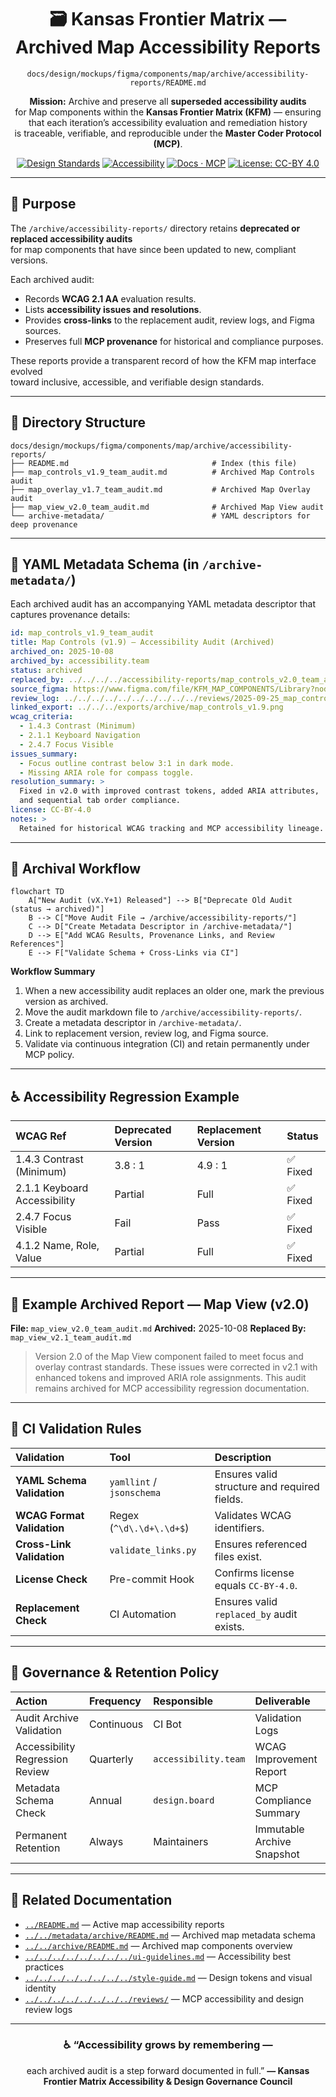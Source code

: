 <div align="center">

# 🗃️ Kansas Frontier Matrix — Archived Map Accessibility Reports  
`docs/design/mockups/figma/components/map/archive/accessibility-reports/README.md`

**Mission:** Archive and preserve all **superseded accessibility audits**  
for Map components within the **Kansas Frontier Matrix (KFM)** — ensuring  
that each iteration’s accessibility evaluation and remediation history  
is traceable, verifiable, and reproducible under the **Master Coder Protocol (MCP)**.

[![Design Standards](https://img.shields.io/badge/Design-Human%20Centered-orange)](../../../../../../../../../)
[![Accessibility](https://img.shields.io/badge/Accessibility-WCAG%202.1%20AA-yellow)](../../../../../../../../../)
[![Docs · MCP](https://img.shields.io/badge/Docs-MCP-blue)](../../../../../../../../../../)
[![License: CC-BY 4.0](https://img.shields.io/badge/License-CC--BY%204.0-green)](../../../../../../../../../../../LICENSE)

</div>

---

## 🎯 Purpose

The `/archive/accessibility-reports/` directory retains **deprecated or replaced accessibility audits**  
for map components that have since been updated to new, compliant versions.  

Each archived audit:
- Records **WCAG 2.1 AA** evaluation results.  
- Lists **accessibility issues and resolutions**.  
- Provides **cross-links** to the replacement audit, review logs, and Figma sources.  
- Preserves full **MCP provenance** for historical and compliance purposes.  

These reports provide a transparent record of how the KFM map interface evolved  
toward inclusive, accessible, and verifiable design standards.

---

## 🧭 Directory Structure

```text
docs/design/mockups/figma/components/map/archive/accessibility-reports/
├── README.md                                # Index (this file)
├── map_controls_v1.9_team_audit.md          # Archived Map Controls audit
├── map_overlay_v1.7_team_audit.md           # Archived Map Overlay audit
├── map_view_v2.0_team_audit.md              # Archived Map View audit
└── archive-metadata/                        # YAML descriptors for deep provenance
````

---

## 🧩 YAML Metadata Schema (in `/archive-metadata/`)

Each archived audit has an accompanying YAML metadata descriptor that captures provenance details:

```yaml
id: map_controls_v1.9_team_audit
title: Map Controls (v1.9) — Accessibility Audit (Archived)
archived_on: 2025-10-08
archived_by: accessibility.team
status: archived
replaced_by: ../../../../accessibility-reports/map_controls_v2.0_team_audit.md
source_figma: https://www.figma.com/file/KFM_MAP_COMPONENTS/Library?node-id=350%3A400
review_log: ../../../../../../../../../../reviews/2025-09-25_map_controls_v1.9.md
linked_export: ../../../exports/archive/map_controls_v1.9.png
wcag_criteria:
  - 1.4.3 Contrast (Minimum)
  - 2.1.1 Keyboard Navigation
  - 2.4.7 Focus Visible
issues_summary:
  - Focus outline contrast below 3:1 in dark mode.
  - Missing ARIA role for compass toggle.
resolution_summary: >
  Fixed in v2.0 with improved contrast tokens, added ARIA attributes,
  and sequential tab order compliance.
license: CC-BY-4.0
notes: >
  Retained for historical WCAG tracking and MCP accessibility lineage.
```

---

## 🧮 Archival Workflow

```mermaid
flowchart TD
    A["New Audit (vX.Y+1) Released"] --> B["Deprecate Old Audit (status → archived)"]
    B --> C["Move Audit File → /archive/accessibility-reports/"]
    C --> D["Create Metadata Descriptor in /archive-metadata/"]
    D --> E["Add WCAG Results, Provenance Links, and Review References"]
    E --> F["Validate Schema + Cross-Links via CI"]
```

<!-- END OF MERMAID -->

**Workflow Summary**

1. When a new accessibility audit replaces an older one, mark the previous version as archived.
2. Move the audit markdown file to `/archive/accessibility-reports/`.
3. Create a metadata descriptor in `/archive-metadata/`.
4. Link to replacement version, review log, and Figma source.
5. Validate via continuous integration (CI) and retain permanently under MCP policy.

---

## ♿ Accessibility Regression Example

| WCAG Ref                     | Deprecated Version | Replacement Version | Status  |
| :--------------------------- | :----------------- | :------------------ | :------ |
| 1.4.3 Contrast (Minimum)     | 3.8 : 1            | 4.9 : 1             | ✅ Fixed |
| 2.1.1 Keyboard Accessibility | Partial            | Full                | ✅ Fixed |
| 2.4.7 Focus Visible          | Fail               | Pass                | ✅ Fixed |
| 4.1.2 Name, Role, Value      | Partial            | Full                | ✅ Fixed |

---

## 🧩 Example Archived Report — Map View (v2.0)

**File:** `map_view_v2.0_team_audit.md`
**Archived:** 2025-10-08
**Replaced By:** `map_view_v2.1_team_audit.md`

> Version 2.0 of the Map View component failed to meet focus and overlay contrast standards.
> These issues were corrected in v2.1 with enhanced tokens and improved ARIA role assignments.
> This audit remains archived for MCP accessibility regression documentation.

---

## 🧾 CI Validation Rules

| Validation                 | Tool                      | Description                                  |
| :------------------------- | :------------------------ | :------------------------------------------- |
| **YAML Schema Validation** | `yamllint` / `jsonschema` | Ensures valid structure and required fields. |
| **WCAG Format Validation** | Regex (`^\d\.\d+\.\d+$`)  | Validates WCAG identifiers.                  |
| **Cross-Link Validation**  | `validate_links.py`       | Ensures referenced files exist.              |
| **License Check**          | Pre-commit Hook           | Confirms license equals `CC-BY-4.0`.         |
| **Replacement Check**      | CI Automation             | Ensures valid `replaced_by` audit exists.    |

---

## 🧠 Governance & Retention Policy

| Action                          | Frequency  | Responsible          | Deliverable                |
| :------------------------------ | :--------- | :------------------- | :------------------------- |
| Audit Archive Validation        | Continuous | CI Bot               | Validation Logs            |
| Accessibility Regression Review | Quarterly  | `accessibility.team` | WCAG Improvement Report    |
| Metadata Schema Check           | Annual     | `design.board`       | MCP Compliance Summary     |
| Permanent Retention             | Always     | Maintainers          | Immutable Archive Snapshot |

---

## 🧩 Related Documentation

* [`../README.md`](../README.md) — Active map accessibility reports
* [`../../metadata/archive/README.md`](../../metadata/archive/README.md) — Archived map metadata schema
* [`../../archive/README.md`](../../archive/README.md) — Archived map components overview
* [`../../../../../../../../ui-guidelines.md`](../../../../../../../../ui-guidelines.md) — Accessibility best practices
* [`../../../../../../../../style-guide.md`](../../../../../../../../style-guide.md) — Design tokens and visual identity
* [`../../../../../../../../reviews/`](../../../../../../../../reviews/) — MCP accessibility and design review logs

---

<div align="center">

### ♿ “Accessibility grows by remembering —

each archived audit is a step forward documented in full.”
**— Kansas Frontier Matrix Accessibility & Design Governance Council**

</div>
